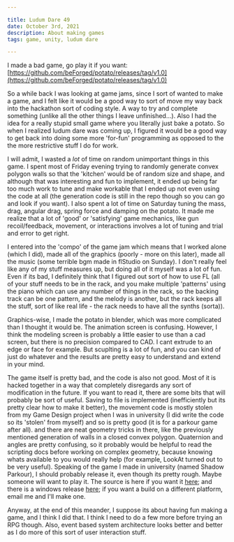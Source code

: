 ```yaml
---

title: Ludum Dare 49
date: October 3rd, 2021
description: About making games
tags: game, unity, ludum dare

---
```

I made a bad game, go play it if you want: [https://github.com/beForged/potato/releases/tag/v1.0](https://github.com/beForged/potato/releases/tag/v1.0)

So a while back I was looking at game jams, since I sort of wanted to make a game, and I felt like it would be a good way to sort of move my way back into the hackathon sort of coding style. A way to try and complete something (unlike all the other things I leave unfinished...). Also I had the idea for a really stupid small game where you literally just bake a potato. So when I realized ludum dare was coming up, I figured it would be a good way to get back into doing some more 'for-fun' programming as opposed to the the more restrictive stuff I do for work. 

I will admit, I wasted a *lot* of time on random unimportant things in this game. I spent most of Friday evening trying to randomly generate convex polygon walls so that the 'kitchen' would be of random size and shape, and although that was interesting and fun to implement, it ended up being far too much work to tune and make workable that I ended up not even using the code at all (the generation code is still in the repo though so you can go and look if you want). I also spent a lot of time on Saturday tuning the mass, drag, angular drag, spring force and damping on the potato. It made me realize that a lot of 'good' or 'satisfying' game mechanics, like gun recoil/feedback, movement, or interactions involves a lot of tuning and trial and error to get right.

I entered into the 'compo' of the game jam which means that I worked alone (which I did), made all of the graphics (poorly - more on this later), made all the music (some terrible bgm made in flStudio on Sunday). I don't really feel like any of my stuff measures up, but doing all of it myself was a lot of fun. Even if its bad, I definitely think that I figured out sort of how to use FL (all of your stuff needs to be in the rack, and you make multiple 'patterns' using the piano which can use any number of things in the rack, so the backing track can be one pattern, and the melody is another, but the rack keeps all the stuff, sort of like real life - the rack needs to have all the synths (sorta)).

Graphics-wise, I made the potato in blender, which was more complicated than I thought it would be. The animation screen is confusing. However, I think the modeling screen is probably a little easier to use than a cad screen, but there is no precision compared to CAD. I cant extrude to an edge or face for example. But scuplting is a lot of fun, and you can kind of just do whatever and the results are pretty easy to understand and extend in your mind.

The game itself is pretty bad, and the code is also not good. Most of it is hacked together in a way that completely disregards any sort of modification in the future. If you want to read it, there are some bits that will probably be sort of useful. Saving to file is implemented (inefficiently but its pretty clear how to make it better), the movement code is mostly stolen from my Game Design project when I was in university (I did write the code so its 'stolen' from myself) and so is pretty good (it is for a parkour game after all). and there are neat geometry tricks in there, like the previously mentioned generation of walls in a closed convex polygon. Quaternion and angles are pretty confusing, so it probably would be helpful to read the scripting docs before working on complex geometry, because knowing whats available to you would really help (for example, LookAt turned out to be very useful). 
Speaking of the game I made in university (named Shadow Parkour), I should probably release it, even though its pretty rough. Maybe someone will want to play it. The source is here if you want it [here](https://github.com/beForged/425final); and there is a windows release [here](https://github.com/beForged/425final/releases/tag/v1); if you want a build on a different platform, email me and I'll make one.

Anyway, at the end of this meander, I suppose its about having fun making a game, and I think I did that. I think I need to do a few more before trying an RPG though. Also, event based system architecture looks better and better as I do more of this sort of user interaction stuff.
